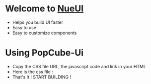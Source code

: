 # Welcome to [NueUI](https://nueui-v1.netlify.app/)


- Helps you build UI faster
- Easy to use
- Easy to customize components

# Using PopCube-Ui
- Copy the CSS file URL, the javascript code and link in your HTML
- Here is the css file : <link rel="stylesheet" href="https://nueui-v1.netlify.app/main.css">
- That's It ! START BUILDING !